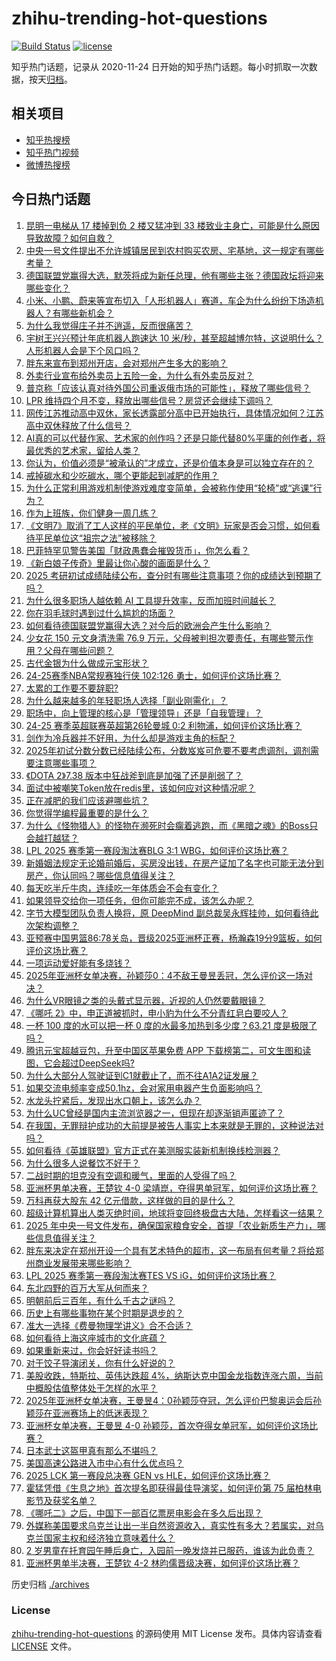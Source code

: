 # zhihu-trending-hot-questions

[![Build Status](https://github.com/justjavac/zhihu-trending-hot-questions/workflows/ci/badge.svg?branch=master)](https://github.com/justjavac/zhihu-trending-hot-questions/actions)
[![license](https://img.shields.io/github/license/justjavac/zhihu-trending-hot-questions)](https://github.com/justjavac/zhihu-trending-hot-questions/blob/master/LICENSE)

知乎热门话题，记录从 2020-11-24
日开始的知乎热门话题。每小时抓取一次数据，按天[归档](./archives)。

## 相关项目

- [知乎热搜榜](https://github.com/justjavac/zhihu-trending-top-search)
- [知乎热门视频](https://github.com/justjavac/zhihu-trending-hot-video)
- [微博热搜榜](https://github.com/justjavac/weibo-trending-hot-search)

## 今日热门话题

<!-- BEGIN -->
<!-- 最后更新时间 Mon Feb 24 2025 14:28:36 GMT+0800 (China Standard Time) -->

1. [昆明一电梯从 17 楼掉到负 2 楼又猛冲到 33 楼致业主身亡，可能是什么原因导致故障？如何自救？](https://www.zhihu.com/question/12986653681)
1. [中央一号文件提出不允许城镇居民到农村购买农房、宅基地，这一规定有哪些考量？](https://www.zhihu.com/question/13147519273)
1. [德国联盟党赢得大选，默茨将成为新任总理，他有哪些主张？德国政坛将迎来哪些变化？](https://www.zhihu.com/question/13169523578)
1. [小米、小鹏、蔚来等宣布切入「人形机器人」赛道，车企为什么纷纷下场造机器人？有哪些新机会？](https://www.zhihu.com/question/13118069295)
1. [为什么我觉得庄子并不逍遥，反而很痛苦？](https://www.zhihu.com/question/433226615)
1. [宇树王兴兴预计年底机器人跑速达 10 米/秒，甚至超越博尔特，这说明什么？人形机器人会是下个风口吗？](https://www.zhihu.com/question/13011881322)
1. [胖东来宣布到郑州开店，会对郑州产生多大的影响？](https://www.zhihu.com/question/13109938243)
1. [外卖行业宣布给外卖员上五险一金，为什么有外卖员反对？](https://www.zhihu.com/question/12989734169)
1. [普京称「应该认真对待外国公司重返俄市场的可能性」，释放了哪些信号？](https://www.zhihu.com/question/12991655211)
1. [LPR 维持四个月不变，释放出哪些信号？房贷还会继续下调吗？](https://www.zhihu.com/question/12917511875)
1. [网传江苏推动高中双休，家长透露部分高中已开始执行，具体情况如何？江苏高中双休释放了什么信号？](https://www.zhihu.com/question/12991933230)
1. [AI真的可以代替作家、艺术家的创作吗？还是只能代替80%平庸的创作者，将最优秀的艺术家，留给人类？](https://www.zhihu.com/question/12872950823)
1. [你认为，价值必须是“被承认的”才成立，还是价值本身是可以独立存在的？](https://www.zhihu.com/question/13043638884)
1. [戒掉碳水和少吃碳水，哪个更能起到减肥的作用？](https://www.zhihu.com/question/12783183678)
1. [为什么正常利用游戏机制使游戏难度变简单，会被称作使用“轮椅”或“逃课”行为？](https://www.zhihu.com/question/12667613557)
1. [作为上班族，你们健身一周几练？](https://www.zhihu.com/question/12192375557)
1. [《文明7》取消了工人这样的平民单位，老《文明》玩家是否会习惯，如何看待平民单位这“祖宗之法”被移除？](https://www.zhihu.com/question/11554749419)
1. [巴菲特罕见警告美国「财政愚蠢会摧毁货币」，你怎么看？](https://www.zhihu.com/question/13124478668)
1. [《新白娘子传奇》里最让你心酸的画面是什么？](https://www.zhihu.com/question/470317184)
1. [2025 考研初试成绩陆续公布，查分时有哪些注意事项？你的成绩达到预期了吗？](https://www.zhihu.com/question/12515128777)
1. [为什么很多职场人越依赖 AI 工具提升效率，反而加班时间越长？](https://www.zhihu.com/question/12651825638)
1. [你在羽毛球时遇到过什么尴尬的场面？](https://www.zhihu.com/question/502532937)
1. [如何看待德国联盟党赢得大选？对今后的欧洲会产生什么影响？](https://www.zhihu.com/question/13170140914)
1. [少女花 150 元文身清洗需 76.9 万元，父母被判担次要责任，有哪些警示作用？父母在哪些问题？](https://www.zhihu.com/question/13019865016)
1. [古代金银为什么做成元宝形状？](https://www.zhihu.com/question/23001889)
1. [24-25赛季NBA常规赛独行侠 102:126 勇士，如何评价这场比赛？](https://www.zhihu.com/question/13167521377)
1. [太累的工作要不要辞职?](https://www.zhihu.com/question/12967904184)
1. [为什么越来越多的年轻职场人选择「副业刚需化」？](https://www.zhihu.com/question/12893336802)
1. [职场中，向上管理的核心是「管理领导」还是「自我管理」？](https://www.zhihu.com/question/12714685363)
1. [24-25 赛季英超联赛英超第26轮曼城 0:2 利物浦，如何评价这场比赛？](https://www.zhihu.com/question/13157020429)
1. [剑作为冷兵器并不好用，为什么却是游戏主角的标配？](https://www.zhihu.com/question/12647116778)
1. [2025年初试分数分数已经陆续公布，分数岌岌可危要不要考虑调剂，调剂需要注意哪些事项？](https://www.zhihu.com/question/13182707250)
1. [《DOTA 2》7.38 版本中狂战斧到底是加强了还是削弱了？](https://www.zhihu.com/question/12963954911)
1. [面试中被嘲笑Token放在redis里，该如何应对这种情况呢？](https://www.zhihu.com/question/12853133755)
1. [正在减肥的我们应该避哪些坑？](https://www.zhihu.com/question/12681930558)
1. [你觉得学编程最重要的是什么？](https://www.zhihu.com/question/12447948797)
1. [为什么《怪物猎人》的怪物在濒死时会瘸着逃跑，而《黑暗之魂》的Boss只会越打越猛？](https://www.zhihu.com/question/11325574993)
1. [LPL 2025 赛季第一赛段淘汰赛BLG 3:1 WBG，如何评价这场比赛？](https://www.zhihu.com/question/13101226857)
1. [新婚姻法规定无论婚前婚后，买房没出钱，在房产证加了名字也可能无法分到房产，你认同吗？哪些信息值得关注？](https://www.zhihu.com/question/11124692490)
1. [每天吃半斤牛肉，连续吃一年体质会不会有变化？](https://www.zhihu.com/question/64085283)
1. [如果领导交给你一项任务，但你可能完不成，该怎么办呢？](https://www.zhihu.com/question/9886697695)
1. [字节大模型团队负责人换将，原 DeepMind 副总裁吴永辉挂帅，如何看待此次架构调整？](https://www.zhihu.com/question/12930480499)
1. [亚预赛中国男篮86:78关岛，晋级2025亚洲杯正赛，杨瀚森19分9篮板，如何评价这场比赛？](https://www.zhihu.com/question/13125129706)
1. [一项运动爱好能有多烧钱？](https://www.zhihu.com/question/633237525)
1. [2025年亚洲杯女单决赛，孙颖莎0：4不敌王曼昱丢冠，怎么评价这一场对决？](https://www.zhihu.com/question/13136693801)
1. [为什么VR眼镜之类的头戴式显示器，近视的人仍然要戴眼镜？](https://www.zhihu.com/question/33774912)
1. [《哪吒 2》中，申正道被抓时，申小豹为什么不分青红皂白要咬人？](https://www.zhihu.com/question/12825818718)
1. [一杯 100 度的水可以把一杯 0 度的水最多加热到多少度？63.21 度是极限了吗？](https://www.zhihu.com/question/12899311380)
1. [腾讯元宝超越豆包，升至中国区苹果免费 APP 下载榜第二，可文生图和读图，它会超过DeepSeek吗?](https://www.zhihu.com/question/13024400763)
1. [为什么大部分人驾驶证到C1就截止了，而不往A1A2证发展？](https://www.zhihu.com/question/476272224)
1. [如果交流电频率变成50.1hz，会对家用电器产生负面影响吗？](https://www.zhihu.com/question/610631530)
1. [水龙头拧紧后，发现出水口朝上，该怎么办？](https://www.zhihu.com/question/12753489342)
1. [为什么UC曾经是国内主流浏览器之一，但现在却逐渐销声匿迹了？](https://www.zhihu.com/question/12676681805)
1. [在我国，无罪辩护成功的大前提是被告人事实上本来就是无罪的，这种说法对吗？](https://www.zhihu.com/question/9123979924)
1. [如何看待《英雄联盟》官方正式在美测服实装新机制换线检测器？](https://www.zhihu.com/question/13043897517)
1. [为什么很多人说餐饮不好干？](https://www.zhihu.com/question/33182857)
1. [二战时期的坦克没有空调和暖气，里面的人受得了吗？](https://www.zhihu.com/question/574049330)
1. [亚洲杯男单决赛，王楚钦 4-0 梁靖崑，夺得男单冠军，如何评价这场比赛？](https://www.zhihu.com/question/13141526163)
1. [万科再获大股东 42 亿元借款，这样做的目的是什么？](https://www.zhihu.com/question/12991730345)
1. [超级计算机算出人类灭绝时间，地球将变回终极盘古大陆，怎样看这一结果？](https://www.zhihu.com/question/13050981317)
1. [2025 年中央一号文件发布，确保国家粮食安全，首提「农业新质生产力」，哪些信息值得关注？](https://www.zhihu.com/question/13125219462)
1. [胖东来决定在郑州开设一个具有艺术特色的超市，这一布局有何考量？将给郑州商业发展带来哪些影响？](https://www.zhihu.com/question/13091193541)
1. [LPL 2025 赛季第一赛段淘汰赛TES VS iG，如何评价这场比赛？](https://www.zhihu.com/question/13125687713)
1. [东北四野的百万大军从何而来？](https://www.zhihu.com/question/661280317)
1. [明朝前后三百年，有什么千古之谜吗？](https://www.zhihu.com/question/266126544)
1. [历史上有哪些事物在某个时期是退步的？](https://www.zhihu.com/question/11736496856)
1. [准大一选择《费曼物理学讲义》合不合适？](https://www.zhihu.com/question/614430129)
1. [如何看待上海这座城市的文化底蕴？](https://www.zhihu.com/question/622956259)
1. [如果重新来过，你会好好读书吗？](https://www.zhihu.com/question/584417854)
1. [对于饺子导演闭关，你有什么好说的？](https://www.zhihu.com/question/12807497119)
1. [美股收跌，特斯拉、英伟达跌超 4%，纳斯达克中国金龙指数连涨六周，当前中概股估值整体处于怎样的水平？](https://www.zhihu.com/question/12997482050)
1. [2025年亚洲杯女单决赛，王曼昱4：0孙颖莎夺冠，怎么评价巴黎奥运会后孙颖莎在亚洲赛场上的低迷表现？](https://www.zhihu.com/question/13136161817)
1. [亚洲杯女单决赛，王曼昱 4-0 孙颖莎，首次夺得女单冠军，如何评价这场比赛？](https://www.zhihu.com/question/13136538719)
1. [日本武士这盔甲真有那么不堪吗？](https://www.zhihu.com/question/449984520)
1. [美国高速公路进入市中心有什么优点吗？](https://www.zhihu.com/question/310850790)
1. [2025 LCK 第一赛段总决赛 GEN vs HLE，如何评价这场比赛？](https://www.zhihu.com/question/13107922582)
1. [霍猛凭借《生息之地》首次提名即获得最佳导演奖，如何评价第 75 届柏林电影节及获奖名单？](https://www.zhihu.com/question/13067187439)
1. [《哪吒二》之后，中国下一部百亿票房电影会在多久后出现？](https://www.zhihu.com/question/12630022106)
1. [外媒称美国要求乌克兰让出一半自然资源收入，真实性有多大？若属实，对乌克兰国家主权和经济独立意味着什么？](https://www.zhihu.com/question/13083797258)
1. [2 岁男童在托育园午睡后身亡，入园前一晚发烧并已服药，谁该为此负责？](https://www.zhihu.com/question/13011695581)
1. [亚洲杯男单半决赛，王楚钦 4-2 林昀儒晋级决赛，如何评价这场比赛？](https://www.zhihu.com/question/13113014794)

<!-- END -->

历史归档 [./archives](./archives)

### License

[zhihu-trending-hot-questions](https://github.com/justjavac/zhihu-trending-hot-questions)
的源码使用 MIT License 发布。具体内容请查看 [LICENSE](./LICENSE) 文件。

